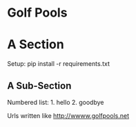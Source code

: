 Golf Pools
==========

<enter description here>


A Section
=========
Setup: pip install -r requirements.txt
<here is a section>


A Sub-Section
-------------

<here is a subsection>
Numbered list:
1. hello
2. goodbye

Urls written like <http://wwww.golfpools.net>

